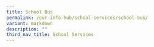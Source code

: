 ```yaml
---
title: School Bus
permalink: /our-info-hub/school-services/school-bus/
variant: markdown
description: ""
third_nav_title: School Services
---
```

